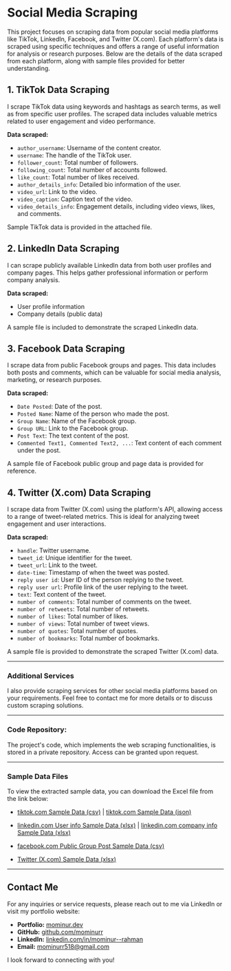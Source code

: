 # Social Media Scraping 

This project focuses on scraping data from popular social media platforms like TikTok, LinkedIn, Facebook, and Twitter (X.com). Each platform's data is scraped using specific techniques and offers a range of useful information for analysis or research purposes. Below are the details of the data scraped from each platform, along with sample files provided for better understanding.

## 1. TikTok Data Scraping
I scrape TikTok data using keywords and hashtags as search terms, as well as from specific user profiles. The scraped data includes valuable metrics related to user engagement and video performance.

**Data scraped:**
- `author_username`: Username of the content creator.
- `username`: The handle of the TikTok user.
- `follower_count`: Total number of followers.
- `following_count`: Total number of accounts followed.
- `like_count`: Total number of likes received.
- `author_details_info`: Detailed bio information of the user.
- `video_url`: Link to the video.
- `video_caption`: Caption text of the video.
- `video_details_info`: Engagement details, including video views, likes, and comments.

Sample TikTok data is provided in the attached file.

## 2. LinkedIn Data Scraping
I can scrape publicly available LinkedIn data from both user profiles and company pages. This helps gather professional information or perform company analysis.

**Data scraped:**
- User profile information
- Company details (public data)

A sample file is included to demonstrate the scraped LinkedIn data.

## 3. Facebook Data Scraping
I scrape data from public Facebook groups and pages. This data includes both posts and comments, which can be valuable for social media analysis, marketing, or research purposes.

**Data scraped:**
- `Date Posted`: Date of the post.
- `Posted Name`: Name of the person who made the post.
- `Group Name`: Name of the Facebook group.
- `Group URL`: Link to the Facebook group.
- `Post Text`: The text content of the post.
- `Commented Text1, Commented Text2, ...`: Text content of each comment under the post.

A sample file of Facebook public group and page data is provided for reference.

## 4. Twitter (X.com) Data Scraping
I scrape data from Twitter (X.com) using the platform's API, allowing access to a range of tweet-related metrics. This is ideal for analyzing tweet engagement and user interactions.

**Data scraped:**
- `handle`: Twitter username.
- `tweet_id`: Unique identifier for the tweet.
- `tweet_url`: Link to the tweet.
- `date-time`: Timestamp of when the tweet was posted.
- `reply user id`: User ID of the person replying to the tweet.
- `reply user url`: Profile link of the user replying to the tweet.
- `text`: Text content of the tweet.
- `number of comments`: Total number of comments on the tweet.
- `number of retweets`: Total number of retweets.
- `number of likes`: Total number of likes.
- `number of views`: Total number of tweet views.
- `number of quotes`: Total number of quotes.
- `number of bookmarks`: Total number of bookmarks.

A sample file is provided to demonstrate the scraped Twitter (X.com) data.

---

### Additional Services
I also provide scraping services for other social media platforms based on your requirements. Feel free to contact me for more details or to discuss custom scraping solutions.

---

### Code Repository:
The project's code, which implements the web scraping functionalities, is stored in a private repository. Access can be granted upon request.

---

### Sample Data Files
To view the extracted sample data, you can download the Excel file from the link below:

- [tiktok.com Sample Data (csv)](tiktok_data.csv) | [tiktok.com Sample Data (json)](tiktok_data.json)

- [linkedin.com User info Sample Data (xlsx)](linkedin_user_info.xlsx) | [linkedin.com company info Sample Data (xlsx)](Linkedin_company_details.xlsx)

- [facebook.com Public Group Post Sample Data (csv)](facebook_group_post_data.csv)

- [Twitter (X.com) Sample Data (xlsx)](twitter_EmiratesSupport_data.xlsx)

---

## Contact Me

For any inquiries or service requests, please reach out to me via LinkedIn or visit my portfolio website:

- **Portfolio:** [mominur.dev](https://mominur.dev)
- **GitHub:** [github.com/mominurr](https://github.com/mominurr)
- **LinkedIn:** [linkedin.com/in/mominur--rahman](https://www.linkedin.com/in/mominur--rahman/)
- **Email:** mominurr518@gmail.com

I look forward to connecting with you!
